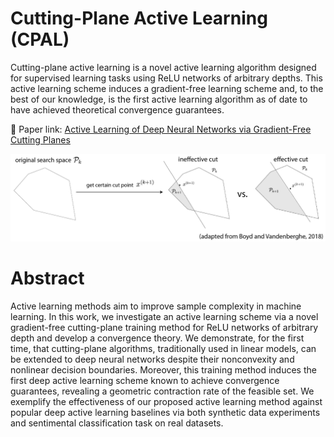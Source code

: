 # Cutting-Plane Active Learning (CPAL)
Cutting-plane active learning is a novel active learning algorithm designed for supervised learning tasks using ReLU networks of arbitrary depths. This active learning scheme induces a gradient-free learning scheme and, to the best of our knowledge, is the first active learning algorithm as of date to have achieved theoretical convergence guarantees. 

🔗 Paper link: [Active Learning of Deep Neural Networks via Gradient-Free Cutting Planes](https://arxiv.org/pdf/2410.02145?)

![CPAL pipeline](documentation/cpal.png)

# Abstract
Active learning methods aim to improve sample complexity in machine learning. In this work, we investigate an active learning scheme via a novel gradient-free cutting-plane training method for ReLU networks of arbitrary depth and develop a convergence theory. 
We demonstrate, for the first time, that cutting-plane algorithms, traditionally used in linear models, can be extended to deep neural networks despite their nonconvexity and nonlinear decision boundaries. Moreover, this training method induces the first deep active learning scheme known to achieve convergence guarantees, revealing a geometric contraction rate of the feasible set. We exemplify the effectiveness of our proposed active learning method against popular deep active learning baselines via both synthetic data experiments and sentimental classification task on real datasets.


